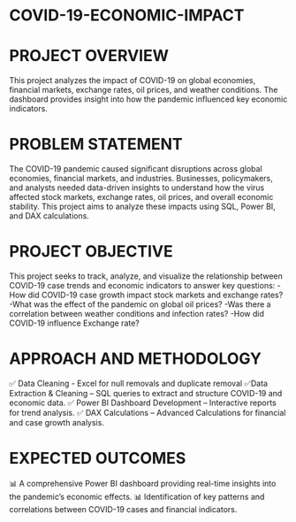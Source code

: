 # COVID-19-ECONOMIC-IMPACT

# PROJECT OVERVIEW
This project analyzes the impact of COVID-19 on global economies, financial markets, exchange rates, oil prices, and weather conditions.
The dashboard provides insight into how the pandemic influenced key economic indicators.

# PROBLEM STATEMENT 
The COVID-19 pandemic caused significant disruptions across global economies, financial markets, and industries. Businesses, policymakers, and analysts needed data-driven insights to understand how the virus affected stock markets, exchange rates, oil prices, and overall economic stability. This project aims to analyze these impacts using SQL, Power BI, and DAX calculations.

# PROJECT OBJECTIVE

This project seeks to track, analyze, and visualize the relationship between COVID-19 case trends and economic indicators to answer key questions:
-How did COVID-19 case growth impact stock markets and exchange rates?
-What was the effect of the pandemic on global oil prices?
-Was there a correlation between weather conditions and infection rates?
-How did COVID-19 influence Exchange rate?

# APPROACH AND METHODOLOGY

✅ Data Cleaning - Excel for null removals and duplicate removal
✅Data Extraction & Cleaning – SQL queries to extract and structure COVID-19 and economic data.
✅ Power BI Dashboard Development – Interactive reports for trend analysis.
✅ DAX Calculations – Advanced Calculations for financial and case growth analysis.


# EXPECTED OUTCOMES

📊 A comprehensive Power BI dashboard providing real-time insights into the pandemic’s economic effects.
📊 Identification of key patterns and correlations between COVID-19 cases and financial indicators.



